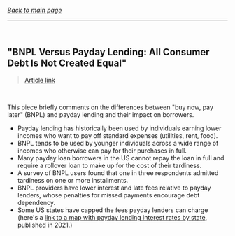 *[Back to main page](../main.md)*

---

<br>

## "BNPL Versus Payday Lending: All Consumer Debt Is Not Created Equal"
> [Article link](https://www.forbes.com/sites/forbesfinancecouncil/2022/06/01/bnpl-versus-payday-lending-all-consumer-debt-is-not-created-equal/?sh=389b2d0025a9)

<br>

This piece briefly comments on the differences between "buy now, pay later" (BNPL) and payday lending and their impact on borrowers.   

- Payday lending has historically been used by individuals earning lower incomes who want to pay off standard expenses (utilities, rent, food).  
- BNPL tends to be used by younger individuals across a wide range of incomes who otherwise can pay for their purchases in full.   
- Many payday loan borrowers in the US cannot repay the loan in full and require a rollover loan to make up for the cost of their tardiness.  
- A survey of BNPL users found that one in three respondents admitted tardiness on one or more installments.   
- BNPL providers have lower interest and late fees relative to payday lenders, whose penalties for missed payments encourage debt dependency.  
- Some US states have capped the fees payday lenders can charge (here's a [link to a map with payday lending interest rates by state](https://www.cnbc.com/2021/02/16/map-shows-typical-payday-loan-rate-in-each-state.html), published in 2021.)  
